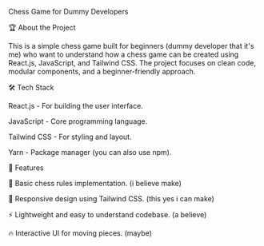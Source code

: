 Chess Game for Dummy Developers

🏆 About the Project

This is a simple chess game built for beginners (dummy developer that it's me) who want to understand how a chess game can be created using React.js, JavaScript, and Tailwind CSS. The project focuses on clean code, modular components, and a beginner-friendly approach.

🛠️ Tech Stack

React.js - For building the user interface.

JavaScript - Core programming language.

Tailwind CSS - For styling and layout.

Yarn - Package manager (you can also use npm).

🚀 Features

🏁 Basic chess rules implementation. (i believe make)

🎨 Responsive design using Tailwind CSS. (this yes i can make)

⚡ Lightweight and easy to understand codebase. (a believe)

🔥 Interactive UI for moving pieces. (maybe)
